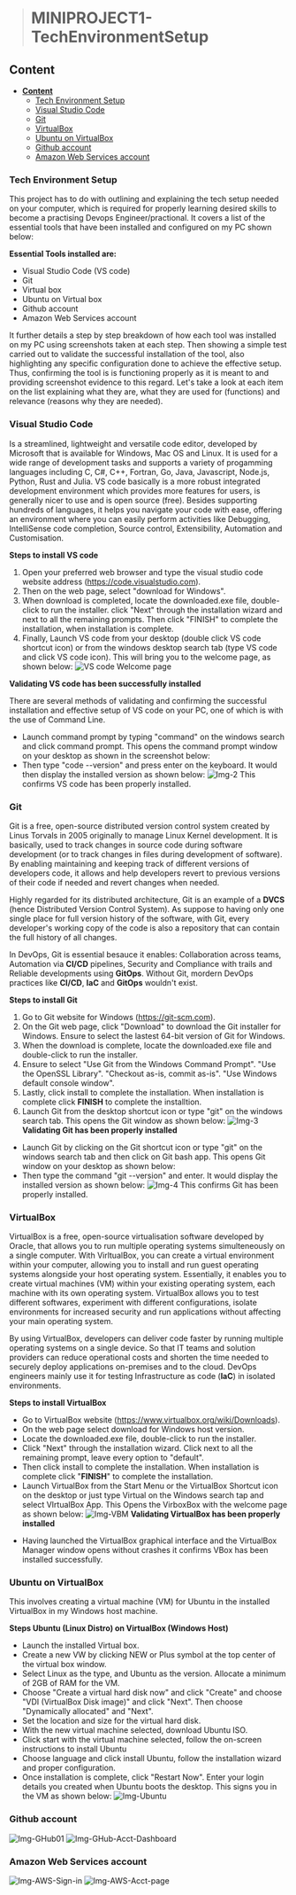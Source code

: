 ># **MINIPROJECT1-TechEnvironmentSetup**
## **Content**
- [**Content**](#content)
  - [Tech Environment Setup](#tech-environment-setup)
  - [Visual Studio Code](#visual-studio-code)
  - [Git](#git)
  - [VirtualBox](#virtualbox)
  - [Ubuntu on VirtualBox](#ubuntu-on-virtualbox)
  - [Github account](#github-account)
  - [Amazon Web Services account](#amazon-web-services-account)
### Tech Environment Setup
This project has to do with outlining and explaining the tech setup needed on your computer, which is required for properly learning desired skills to become a practising Devops Engineer/practional. It covers a list of the essential tools that have been installed and configured on my PC shown below:

**Essential Tools installed are:**

  - Visual Studio Code (VS code)
  - Git
  - Virtual box
  - Ubuntu on Virtual box
  - Github account
  - Amazon Web Services account
  
It further details a step by step breakdown of how each tool was installed on my PC using screenshots taken at each step. Then showing a simple test carried out to validate the successful installation of the tool, also highlighting any specific configuration done to achieve the effective setup. Thus, confirming the tool is is functioning properly as it is meant to and providing screenshot evidence to this regard. Let's take a look at each item on the list explaining what they are, what they are used for (functions) and relevance (reasons why they are needed).

### Visual Studio Code

Is a streamlined, lightweight and versatile code editor, developed by Microsoft that is available for Windows, Mac OS and Linux. It is used for a wide range of development tasks and supports a variety of progamming languages including C, C#, C++, Fortran, Go, Java, Javascript, Node.js, Python, Rust and Julia. VS code basically is a more robust integrated development environment which provides more features for users, is generally nicer to use and is open source (free). Besides supporting hundreds of languages, it helps you navigate your code with ease, offering an environment where you can easily perform activities like Debugging, IntelliSense code completion, Source control, Extensibility, Automation and Customisation.

**Steps to install VS code**
1. Open your preferred web browser and type the visual studio code website address (https://code.visualstudio.com).
3. Then on the web page, select "download for Windows".
4. When download is completed, locate the downloaded.exe file, double-click to run the installer. click "Next" through the installation wizard and next to all the remaining prompts. Then click "FINISH" to complete the installation, when installation is complete.
5. Finally, Launch VS code from your desktop (double click VS code shortcut icon) or from the windows desktop search tab (type VS code and click VS code icon). This will bring you to the welcome page, as shown below:
![VS code Welcome page](https://github.com/user-attachments/assets/e288a48d-3a8d-4aba-8a00-9db349caf4aa)

**Validating VS code has been successfully installed**

There are several methods of validating and confirming the successful installation and effective setup of VS code on your PC, one of which is with the use of Command Line.

  - Launch command prompt by typing "command" on the windows search and click command prompt. This opens the command prompt window on your desktop as shown in the screenshot below:
  - Then type "code --version" and press enter on the keyboard. It would then display the installed version as shown below:
![Img-2](https://github.com/user-attachments/assets/98ab838b-097c-44df-927c-aed88e122dec)
This confirms VS code has been properly installed.
### Git
Git is a free, open-source distributed version control system created by Linus Torvals in 2005 originally to manage Linux Kernel development. It is basically, used to track changes in source code during software development (or to track changes in files during development of software). By enabling maintaining and keeping track of different versions of developers code, it allows and help developers revert to previous versions of their code if needed and revert changes when needed.

Highly regarded for its distributed architecture, Git is an example of a **DVCS** (hence Distributed Version Control System). As suppose to having only one single place for full version history of the software, with Git, every developer's working copy of the code is also a repository that can contain the full history of all changes.

In DevOps, Git is essential besauce it enables: Collaboration across teams, Automation via **CI/CD** pipelines, Security and Compliance with trails and Reliable developments using **GitOps**. Without Git, mordern DevOps practices like **CI/CD**, **IaC** and **GitOps** wouldn't exist.

**Steps to install Git**

1. Go to Git website for Windows (https://git-scm.com).
2. On the Git web page, click "Download" to download the Git installer for Windows. Ensure to select the lastest 64-bit version of Git for Windows.
3. When the download is complete, locate the downloaded.exe file and double-click to run the installer.
4. Ensure to select "Use Git from the Windows Command Prompt". "Use the OpenSSL Library". "Checkout as-is, commit as-is". "Use Windows default console window". 
5. Lastly, click install to complete the installation. When installation is complete click **FINISH** to complete the installtion.
6. Launch Git from the desktop shortcut icon or type "git" on the windows search tab. This opens the Git window as shown below:
![Img-3](https://github.com/user-attachments/assets/37e7b113-295d-4746-8cd9-25563edc57f2)
**Validating Git has been properly installed**

  - Launch Git by clicking on the Git shortcut icon or type "git" on the windows search tab and then click on Git bash app. This opens Git window on your desktop as shown below:
  - Then type the command "git --version" and enter. It would display the installed version as shown below:
![Img-4](https://github.com/user-attachments/assets/94de766f-ced5-4ccd-a6e8-5fea0e6049e1)
This confirms Git has been properly installed.
### VirtualBox
VirtualBox is a free, open-source virtualisation software developed by Oracle, that allows you to run multiple operating systems simulteneously on a single computer. With VirltualBox, you can create a virtual environment within your computer, allowing you to install and run guest operating systems alongside your host operating system. Essentially, it enables you to create virtual machines (VM) within your existing operating system, each machine with its own operating system. VirtualBox allows you to test different softwares, experiment with different configurations, isolate environments for increased security and run applications without affecting your main operating system.

By using VirtualBox, developers can deliver code faster by running multiple operating systems on a single device. So that IT teams and solution providers can reduce operational costs and shorten the time needed to securely deploy applications on-premises and to the cloud. DevOps engineers mainly use it for testing Infrastructure as code (**IaC**) in isolated environments. 

**Steps to install VirtualBox**

  * Go to VirtualBox website (https://www.virtualbox.org/wiki/Downloads).
  * On the web page select download for Windows host version.
  * Locate the downloaded.exe file, double-click to run the installer.
  * Click "Next" through the installation wizard. Click next to all the remaining prompt, leave every option to "default".
  * Then click install to complete the installation. When installation is complete click "**FINISH**" to complete the installation.
  * Launch VirtualBox from the Start Menu or the VirtualBox Shortcut icon on the desktop or just type Virtual on the Windows search tap and select VIrtualBox App. This Opens the VirboxBox with the welcome page as shown below:
![Img-VBM](https://github.com/user-attachments/assets/c7366b82-2302-42b4-9d09-acbc8b1c5844)
**Validating VirtualBox has been properly installed**

  - Having launched the VirtualBox graphical interface and the VirtualBox Manager window opens without crashes it confirms VBox has been installed successfully.

### Ubuntu on VirtualBox
This involves creating a virtual machine (VM) for Ubuntu in the installed VirtualBox in my Windows host machine.

**Steps Ubuntu (Linux Distro) on VirtualBox (Windows Host)**

  - Launch the installed Virtual box.
  - Create a new VW by clicking NEW or Plus symbol at the top center of the virtual box window.
  - Select Linux as the type, and Ubuntu as the version. Allocate a minimum of 2GB of RAM for the VM.
  - Choose "Create a virtual hard disk now" and click "Create" and choose "VDI (VirtualBox Disk image)" and click "Next". Then choose "Dynamically allocated" and "Next".
  - Set the location and size for the virtual hard disk.
  - With the new virtual machine selected, download Ubuntu ISO.
  - Click start with the virtual machine selected, follow the on-screen instructions to install Ubuntu
  - Choose language and click install Ubuntu, follow the installation wizard and proper configuration.
  - Once installation is complete, click "Restart Now". Enter your login details you created when Ubuntu boots the desktop. This signs you in the VM as shown below:
![Img-Ubuntu](https://github.com/user-attachments/assets/9c0f1eee-e0eb-470d-b1d3-fcf6be13e81a)

### Github account
![Img-GHub01](https://github.com/user-attachments/assets/7aa1a2ae-21d4-4d53-b0be-a2c2ea734dfc)
![Img-GHub-Acct-Dashboard](https://github.com/user-attachments/assets/e30f1017-c207-4a66-b193-52c5ffc5268e)

### Amazon Web Services account
![Img-AWS-Sign-in](https://github.com/user-attachments/assets/df9f02a6-ce0a-49de-b079-364f888802ee)
![Img-AWS-Acct-page](https://github.com/user-attachments/assets/3f2c831b-fb50-4367-91a3-56400fd0e243)


  
